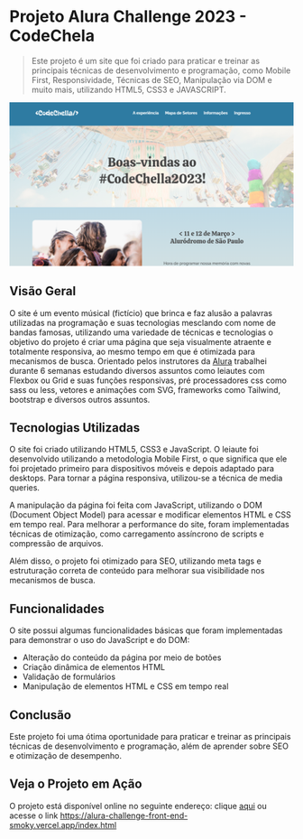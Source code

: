 # Projeto Alura Challenge 2023 - CodeChela
> Este projeto é um site que foi criado para praticar e treinar as principais técnicas de desenvolvimento e programação, como Mobile First, Responsividade, Técnicas de SEO, Manipulação via DOM e muito mais, utilizando HTML5, CSS3 e JAVASCRIPT.

![](/banner.PNG)

## Visão Geral
O site é um evento músical (fictício) que brinca e faz alusão a palavras utilizadas na programação e suas tecnologias mesclando com nome de bandas famosas, utilizando uma variedade de técnicas e tecnologias o objetivo do projeto é criar uma página que seja visualmente atraente e totalmente responsiva, ao mesmo tempo em que é otimizada para mecanismos de busca. Orientado pelos instrutores da [Alura][Alura] trabalhei durante 6 semanas estudando diversos assuntos como leiautes com Flexbox ou Grid e suas funções responsivas, pré processadores css como sass ou less, vetores e animações com SVG, frameworks como Tailwind, bootstrap e diversos outros assuntos.

## Tecnologias Utilizadas
O site foi criado utilizando HTML5, CSS3 e JavaScript. O leiaute foi desenvolvido utilizando a metodologia Mobile First, o que significa que ele foi projetado primeiro para dispositivos móveis e depois adaptado para desktops. Para tornar a página responsiva, utilizou-se a técnica de media queries.

A manipulação da página foi feita com JavaScript, utilizando o DOM (Document Object Model) para acessar e modificar elementos HTML e CSS em tempo real. Para melhorar a performance do site, foram implementadas técnicas de otimização, como carregamento assíncrono de scripts e compressão de arquivos.

Além disso, o projeto foi otimizado para SEO, utilizando meta tags e estruturação correta de conteúdo para melhorar sua visibilidade nos mecanismos de busca.

## Funcionalidades
O site possui algumas funcionalidades básicas que foram implementadas para demonstrar o uso do JavaScript e do DOM:

* Alteração do conteúdo da página por meio de botões
* Criação dinâmica de elementos HTML
* Validação de formulários
* Manipulação de elementos HTML e CSS em tempo real

## Conclusão
Este projeto foi uma ótima oportunidade para praticar e treinar as principais técnicas de desenvolvimento e programação, além de aprender sobre SEO e otimização de desempenho.

## Veja o Projeto em Ação
O projeto está disponível online no seguinte endereço: clique [aqui][linkCodeChela] ou acesse o link https://alura-challenge-front-end-smoky.vercel.app/index.html

[linkCodechela]: https://alura-challenge-front-end-smoky.vercel.app/index.html
[Alura]: https://www.alura.com.br/
